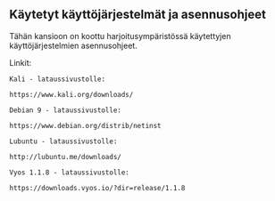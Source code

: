 ## Käytetyt käyttöjärjestelmät ja asennusohjeet 


Tähän kansioon on koottu harjoitusympäristössä käytettyjen käyttöjärjestelmien asennusohjeet.

Linkit:

    Kali - lataussivustolle:

    https://www.kali.org/downloads/

    Debian 9 - lataussivustolle:

    https://www.debian.org/distrib/netinst

    Lubuntu - lataussivustolle:

    http://lubuntu.me/downloads/

    Vyos 1.1.8 - lataussivustolle:

    https://downloads.vyos.io/?dir=release/1.1.8
